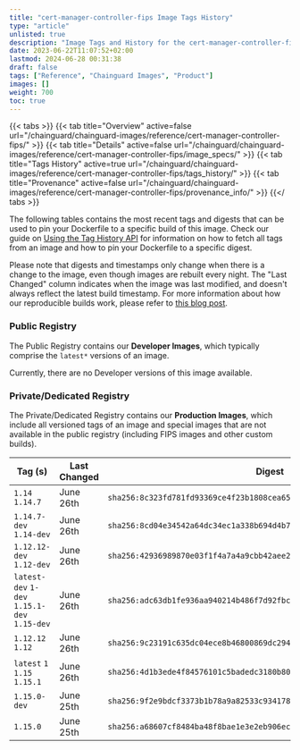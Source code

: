 ```yaml
---
title: "cert-manager-controller-fips Image Tags History"
type: "article"
unlisted: true
description: "Image Tags and History for the cert-manager-controller-fips Chainguard Image"
date: 2023-06-22T11:07:52+02:00
lastmod: 2024-06-28 00:31:38
draft: false
tags: ["Reference", "Chainguard Images", "Product"]
images: []
weight: 700
toc: true
---
```


{{< tabs >}}
{{< tab title="Overview" active=false url="/chainguard/chainguard-images/reference/cert-manager-controller-fips/" >}}
{{< tab title="Details" active=false url="/chainguard/chainguard-images/reference/cert-manager-controller-fips/image_specs/" >}}
{{< tab title="Tags History" active=true url="/chainguard/chainguard-images/reference/cert-manager-controller-fips/tags_history/" >}}
{{< tab title="Provenance" active=false url="/chainguard/chainguard-images/reference/cert-manager-controller-fips/provenance_info/" >}}
{{</ tabs >}}

The following tables contains the most recent tags and digests that can be used to pin your Dockerfile to a specific build of this image. Check our guide on [Using the Tag History API](/chainguard/chainguard-images/using-the-tag-history-api/) for information on how to fetch all tags from an image and how to pin your Dockerfile to a specific digest.

Please note that digests and timestamps only change when there is a change to the image, even though images are rebuilt every night. The "Last Changed" column indicates when the image was last modified, and doesn't always reflect the latest build timestamp. For more information about how our reproducible builds work, please refer to [this blog post](https://www.chainguard.dev/unchained/reproducing-chainguards-reproducible-image-builds).

### Public Registry
The Public Registry contains our **Developer Images**, which typically comprise the `latest*` versions of an image.

Currently, there are no Developer versions of this image available.

### Private/Dedicated Registry
The Private/Dedicated Registry contains our **Production Images**, which include all versioned tags of an image and special images that are not available in the public registry (including FIPS images and other custom builds).

| Tag (s)                                       | Last Changed | Digest                                                                    |
|-----------------------------------------------|--------------|---------------------------------------------------------------------------|
|  `1.14` `1.14.7`                              | June 26th    | `sha256:8c323fd781fd93369ce4f23b1808cea65c5680444fe36b98ed22e19d27e522af` |
|  `1.14.7-dev` `1.14-dev`                      | June 26th    | `sha256:8cd04e34542a64dc34ec1a338b694d4b7c9fea163668675ceb5f86cffc34c4fb` |
|  `1.12.12-dev` `1.12-dev`                     | June 26th    | `sha256:42936989870e03f1f4a7a4a9cbb42aee2f599b016f89c8151855b492060a1f9b` |
|  `latest-dev` `1-dev` `1.15.1-dev` `1.15-dev` | June 26th    | `sha256:adc63db1fe936aa940214b486f7d92fbcbd57eda1cf1e94ad38c5dc036135896` |
|  `1.12.12` `1.12`                             | June 26th    | `sha256:9c23191c635dc04ece8b46800869dc29436e3637000ee45c808ed6ded3c4b205` |
|  `latest` `1` `1.15` `1.15.1`                 | June 26th    | `sha256:4d1b3ede4f84576101c5badedc3180b8033093885ba8a72a5aa1c6c3b63e36d9` |
|  `1.15.0-dev`                                 | June 25th    | `sha256:9f2e9bdcf3373b1b78a9a82533c934178052b873a7372f97083b947a271c5f11` |
|  `1.15.0`                                     | June 25th    | `sha256:a68607cf8484ba48f8bae1e3e2eb906ec1980c6e6edf349a167ceba098893354` |


